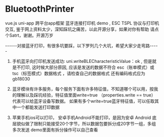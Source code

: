 # BluetoothPrinter
vue.js   uni-app 跨平台app框架 蓝牙连接打印机 demo , ESC TSPL 协议与打印机交互, 鉴于网上资料太少，深知踩坑之痛苦，以此开源分享，如果对你有帮助 请点个Satrt，谢谢。开源万岁

------对接蓝牙打印，有很多坑要踩，以下罗列几个大坑，希望大家少走弯路-----

1. 手机蓝牙向打印机发送成功:  uni.writeBLECharacteristicValue：ok , 但是就是不打印,  这时候大部分原因, 应该是发送的数据不符合 esc（账单模式）或 tsc（标签模式）数据格式 ，请检查自己的数据格式 还有编码格式应为 gb18030

2. 蓝牙模块有许多服务，每个服务下面有许多特征值，不知道哪个可以用，按我的理解以及踩坑经验，特征值里面write=true （properties.write == true） 代表可以给蓝牙设备写数据。 如果有多个write=true蓝牙特征值，可以任取其中一个都能发送打印数据

3. 苹果手机ios可以打印， 安卓手机Android不能打印，是因为安卓 Android 底层貌似做了限制只能接受20个字节，所以数据包要拆分成20字节一组，多组多次发送 demo里面有拆分操作可以自己查看

